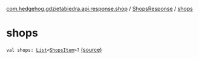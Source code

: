 [com.hedgehog.gdzietabiedra.api.response.shop](../index.md) / [ShopsResponse](index.md) / [shops](./shops.md)

# shops

`val shops: `[`List`](https://kotlinlang.org/api/latest/jvm/stdlib/kotlin.collections/-list/index.html)`<`[`ShopsItem`](../-shops-item/index.md)`>?` [(source)](https://github.com/asvid/GdzieTaBiedra/tree/master/app/src/main/java/com/hedgehog/gdzietabiedra/api/response/shop/ShopsResponse.kt#L14)